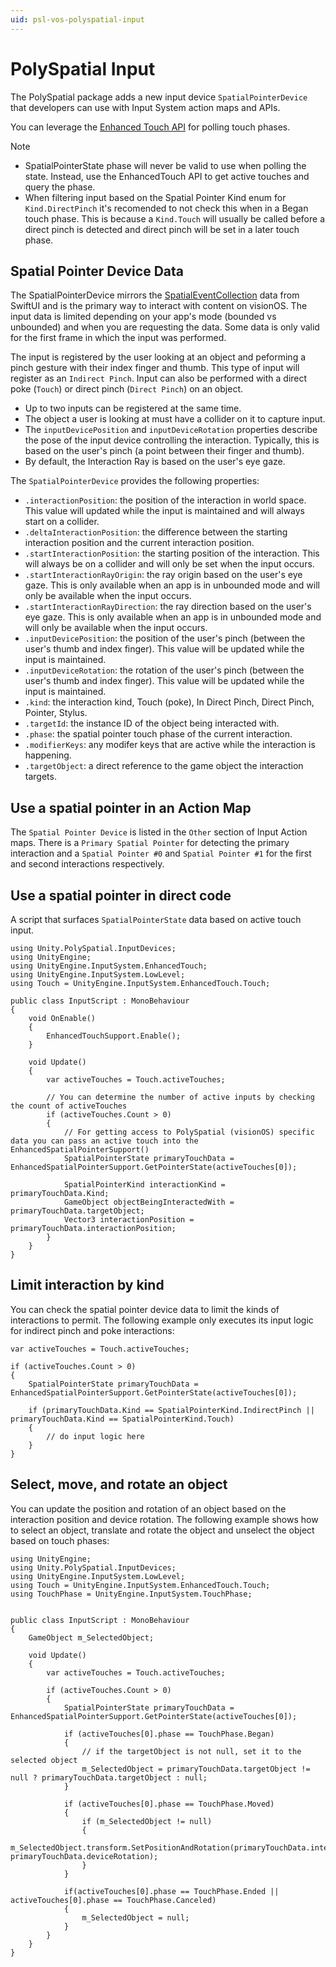 ```yaml
---
uid: psl-vos-polyspatial-input
---
```


# PolySpatial Input
The PolySpatial package adds a new input device `SpatialPointerDevice` that developers can use with Input System action maps and APIs.

You can leverage the [Enhanced Touch API](https://docs.unity3d.com/Packages/com.unity.inputsystem@1.7/api/UnityEngine.InputSystem.EnhancedTouch.EnhancedTouchSupport.html) for polling touch phases.

> [!NOTE]
> * SpatialPointerState phase will never be valid to use when polling the state. Instead, use the EnhancedTouch API to get active touches and query the phase.
> * When filtering input based on the Spatial Pointer Kind enum for `Kind.DirectPinch` it's recomended to not check this when in a Began touch phase. This is because a `Kind.Touch` will usually be called before a direct pinch is detected and direct pinch will be set in a later touch phase.

## Spatial Pointer Device Data
The SpatialPointerDevice mirrors the [SpatialEventCollection](https://developer.apple.com/documentation/swiftui/spatialeventcollection/event) data from SwiftUI and is the primary way to interact with content on visionOS. The input data is limited depending on your app's mode (bounded vs unbounded) and when you are requesting the data. Some data is only valid for the first frame in which the input was performed.

The input is registered by the user looking at an object and peforming a pinch gesture with their index finger and thumb. This type of input will register as an `Indirect Pinch`. Input can also be performed with a direct poke (`Touch`) or direct pinch (`Direct Pinch`) on an object.
* Up to two inputs can be registered at the same time. 
* The object a user is looking at must have a collider on it to capture input.
* The `inputDevicePosition` and `inputDeviceRotation` properties describe the pose of the input device controlling the interaction. Typically, this is based on the user's pinch (a point between their finger and thumb).
* By default, the Interaction Ray is based on the user's eye gaze.


The `SpatialPointerDevice` provides the following properties:
* `.interactionPosition`: the position of the interaction in world space. This value will updated while the input is maintained and will always start on a collider.
* `.deltaInteractionPosition`: the difference between the starting interaction position and the current interaction position.
* `.startInteractionPosition`: the starting position of the interaction. This will always be on a collider and will only be set when the input occurs.
* `.startInteractionRayOrigin`: the ray origin based on the user's eye gaze. This is only available when an app is in unbounded mode and will only be available when the input occurs.
* `.startInteractionRayDirection`: the ray direction based on the user's eye gaze. This is only available when an app is in unbounded mode and will only be available when the input occurs.
* `.inputDevicePosition`: the position of the user's pinch (between the user's thumb and index finger). This value will be updated while the input is maintained.
* `.inputDeviceRotation`: the rotation of the user's pinch (between the user's thumb and index finger). This value will be updated while the input is maintained.
* `.kind`: the interaction kind, Touch (poke), In Direct Pinch, Direct Pinch, Pointer, Stylus.
* `.targetId`: the instance ID of the object being interacted with.
* `.phase`: the spatial pointer touch phase of the current interaction.
* `.modifierKeys`: any modifer keys that are active while the interaction is happening.
* `.targetObject`: a direct reference to the game object the interaction targets.

## Use a spatial pointer in an Action Map
The `Spatial Pointer Device` is listed in the `Other` section of Input Action maps. There is a `Primary Spatial Pointer` for detecting the primary interaction and a `Spatial Pointer #0` and `Spatial Pointer #1` for the first and second interactions respectively.

## Use a spatial pointer in direct code
A script that surfaces `SpatialPointerState` data based on active touch input.

```
using Unity.PolySpatial.InputDevices;
using UnityEngine;
using UnityEngine.InputSystem.EnhancedTouch;
using UnityEngine.InputSystem.LowLevel;
using Touch = UnityEngine.InputSystem.EnhancedTouch.Touch;

public class InputScript : MonoBehaviour
{
    void OnEnable()
    {
        EnhancedTouchSupport.Enable();
    }

    void Update()
    {
        var activeTouches = Touch.activeTouches;

        // You can determine the number of active inputs by checking the count of activeTouches
        if (activeTouches.Count > 0)
        {
            // For getting access to PolySpatial (visionOS) specific data you can pass an active touch into the EnhancedSpatialPointerSupport()
            SpatialPointerState primaryTouchData = EnhancedSpatialPointerSupport.GetPointerState(activeTouches[0]);

            SpatialPointerKind interactionKind = primaryTouchData.Kind;
            GameObject objectBeingInteractedWith = primaryTouchData.targetObject;
            Vector3 interactionPosition = primaryTouchData.interactionPosition;
        }
    }
}
```

## Limit interaction by kind
You can check the spatial pointer device data to limit the kinds of interactions to permit. The following example only executes its input logic for indirect pinch and poke interactions:

```
var activeTouches = Touch.activeTouches;

if (activeTouches.Count > 0)
{
    SpatialPointerState primaryTouchData = EnhancedSpatialPointerSupport.GetPointerState(activeTouches[0]);

    if (primaryTouchData.Kind == SpatialPointerKind.IndirectPinch || primaryTouchData.Kind == SpatialPointerKind.Touch)
    {
        // do input logic here
    }
}
```

## Select, move, and rotate an object
You can update the position and rotation of an object based on the interaction position and device rotation. The following example shows how to select an object, translate and rotate the object and unselect the object based on touch phases:

```
using UnityEngine;
using Unity.PolySpatial.InputDevices;
using UnityEngine.InputSystem.LowLevel;
using Touch = UnityEngine.InputSystem.EnhancedTouch.Touch;
using TouchPhase = UnityEngine.InputSystem.TouchPhase;


public class InputScript : MonoBehaviour
{
    GameObject m_SelectedObject;

    void Update()
    {
        var activeTouches = Touch.activeTouches;

        if (activeTouches.Count > 0)
        {
            SpatialPointerState primaryTouchData = EnhancedSpatialPointerSupport.GetPointerState(activeTouches[0]);

            if (activeTouches[0].phase == TouchPhase.Began)
            {
                // if the targetObject is not null, set it to the selected object
                m_SelectedObject = primaryTouchData.targetObject != null ? primaryTouchData.targetObject : null;
            }

            if (activeTouches[0].phase == TouchPhase.Moved)
            {
                if (m_SelectedObject != null)
                {
                    m_SelectedObject.transform.SetPositionAndRotation(primaryTouchData.interactionPosition, primaryTouchData.deviceRotation);
                }
            }

            if(activeTouches[0].phase == TouchPhase.Ended || activeTouches[0].phase == TouchPhase.Canceled)
            {
                m_SelectedObject = null;
            }
        }
    }
}
```